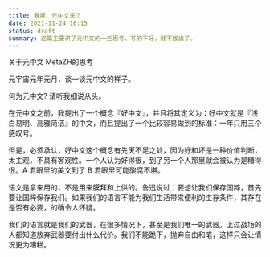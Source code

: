 ```yaml
---
title: 看哪，元中文来了
date: 2021-11-24 16:15
status: draft
summary: 这篇主要讲了元中文的一些思考，写的不好，就不放出了。
---
```


关于元中文 MetaZH的思考

元宇宙元年元月，谈一谈元中文的样子。

何为元中文? 请听我细说从头。

在元中文之前，我提出了一个概念『好中文』，并且将其定义为：好中文就是『浅白易明、高雅简洁』的中文，而且提出了一个比较容易做到的标准：一年只用三个感叹号。

但是，必须承认，好中文这个概念有先天不足之处，因为好和坏是一种价值判断，太主观，不具有客观性。一个人认为好得很，到了另一个人那里就会被认为是糟得很。A 君眼里的美文到了 B 君眼里可能酸腐不堪。

语文是拿来用的，不是用来膜拜和上供的。鲁迅说过：要想让我们保存国粹，首先要让国粹保存我们。如果我们的语言不能为我们生活带来便利的生存条件，其存在是否有必要，的确令人怀疑。

我们的语言就是我们的武器，在很多情况下，甚至是我们唯一的武器。上过战场的人都知道放弃武器要付出什么代价。我们不能跪下，抛弃自由和笔，这样只会让情况更为糟糕。


